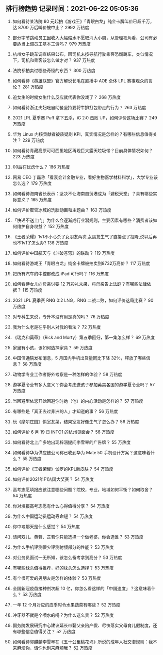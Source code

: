 
## 排行榜趋势 记录时间：2021-06-22 05:05:36
  
  1. 如何看待某法院 80 元起拍《游戏王》「青眼白龙」纯金卡牌叫价已超千万，达 8700 万后叫价被中止？ 2992 万热度
    
  2. 部分字节跳动员工因收入大幅缩水不愿取消大小周，从管理视角看，公司有必要适当上调员工基本工资吗？ 979 万热度
    
  3. 杭州女子跳车调查结果公布，因司机未按导航行驶乘客恐慌跳车，类似情况下，司机和乘客该怎么做才对？ 937 万热度
    
  4. 法院都拍卖过哪些奇怪的东西？ 300 万热度
    
  5. 如何看待《英雄联盟》官方解说长毛在直播中 AOE 全体 LPL 赛事观众的言论？ 281 万热度
    
  6. 追女生的时候女生什么反应就代表你没戏了？ 268 万热度
    
  7. 如何看待浙江夫妇吃自助餐坚持要将牛排打包带走的行为？ 263 万热度
    
  8. 2021 LPL 夏季赛 Puff 拿下五杀，iG 2:0 击败 UP，如何评价这场比赛？ 249 万热度
    
  9. 华为 Linux 内核贡献者被质疑刷 KPI，真实情况是怎样的？有哪些信息值得关注？ 229 万热度
    
  10. 如何看待青藏高原可可西里地区再现巨大露天垃圾带？目前具体情况如何？ 223 万热度
    
  11. 00后在忧虑什么？ 186 万热度
    
  12. 网易 CEO 丁磊称「看衰会计金融专业，看好生物医学材料科学」，大学专业该怎么选？ 179 万热度
    
  13. 如何看待海南省长表示：坚决不让海南自贸港成为「避税天堂」？具有哪些实际意义？ 165 万热度
    
  14. 如何评价蜜雪冰城的洗脑动画和主题曲？ 163 万热度
    
  15. 「快递不送上门」为什么会逐渐成行业潜规则，主要因素有哪些？消费者该如何维护自身权益？ 152 万热度
    
  16. 《王者荣耀》1v1不小心杀了女朋友两次,女朋友生气了直接点了投降,说以后再也不1v1了怎么办? 136 万热度
    
  17. 如何评价中国航天与《斗破苍穹》的联动？ 119 万热度
    
  18. 如何看待游戏王「青眼白龙」纯金卡牌被拍卖到8732万高价？ 117 万热度
    
  19. 把所有汽车的中控都改成 iPad 可行吗？ 116 万热度
    
  20. 如何看待女儿向母亲讨要 12 万彩礼未果，将母亲告上法庭？有哪些法律依据？ 115 万热度
    
  21. 2021 LPL 夏季赛 RNG 0:2 LNG，RNG 二战二败，如何评价这局比赛？ 90 万热度
    
  22. 对专科生来说，专升本没有用是真的吗？ 76 万热度
    
  23. 我为什么老是在乎别人对我的看法？ 72 万热度
    
  24. 《瑞克和莫蒂》（Rick and Morty）第五季回归，第一集怎么样？ 69 万热度
    
  25. 家里有小孩，该如何选择家具？ 59 万热度
    
  26. 中国信通院发布消息，5 月国内手机出货量同比下降 32％，释放了哪些信息？ 58 万热度
    
  27. 动物学专业工作者野外考察是一种怎样的体验？ 58 万热度
    
  28. 游学夏令营有多大意义？你会考虑送孩子参加英美各国的游学夏令营吗？ 57 万热度
    
  29. 当回避型依恋开始回避你时她（他）的内心活动是怎样的？ 57 万热度
    
  30. 有哪些是「真正去过非洲的人」才知道的事？ 56 万热度
    
  31. 玩《摩尔庄园》偷室友菜，结果室友好像生气了怎么办？ 56 万热度
    
  32. 如何评价 6 月 19 日 INTO1 的杭州见面会？ 56 万热度
    
  33. 如何看待北上广多地出现梓涵提问李雪琴的广告牌？ 55 万热度
    
  34. 如何看待华为供应链公司称已收到华为 Mate 50 手机设计方案？这意味着什么？ 55 万热度
    
  35. 如何评价《王者荣耀》伽罗的KPL新皮肤？ 54 万热度
    
  36. 如何评价2021年F1法国大奖赛？ 54 万热度
    
  37. 高考志愿填报应该注意哪些问题？院校，专业，地域如何平衡？如何取舍？ 54 万热度
    
  38. 你对填报高考志愿有什么心得值得分享？ 54 万热度
    
  39. 为什么中国运动员运动寿命短？ 54 万热度
    
  40. 你中考那天是什么感觉？ 54 万热度
    
  41. 请问双儿、黄蓉、芷若你只能选择一个做老婆，你会选谁？ 53 万热度
    
  42. 为什么手机评测很少评测射频部分的性能？ 53 万热度
    
  43. 对公务员面试一无所知，该怎么备考拿到高分？ 53 万热度
    
  44. 有哪些枕头值得推荐，好的枕头怎么选择？ 53 万热度
    
  45. 有个很可爱的男朋友是怎样的体验？ 53 万热度
    
  46. 全国新冠疫苗接种剂次超 10 亿，你怎么看这样的「中国速度」？这意味着什么？ 53 万热度
    
  47. 一年 12 个月对应的应季时令水果蔬菜有哪些？ 52 万热度
    
  48. 冲牙器不就是个喷水的吗？为什么这么贵？ 52 万热度
    
  49. 国务院发展研究中心建议延长带薪父亲陪产假、尽快落实父母育儿假制度，还有哪些信息值得关注？ 52 万热度
    
  50. 如何看待郭麒麟李雪琴在《五十公里桃花坞》所说的成年人社交潜规则：我不来麻烦你，请你也别来麻烦我？ 52 万热度
    